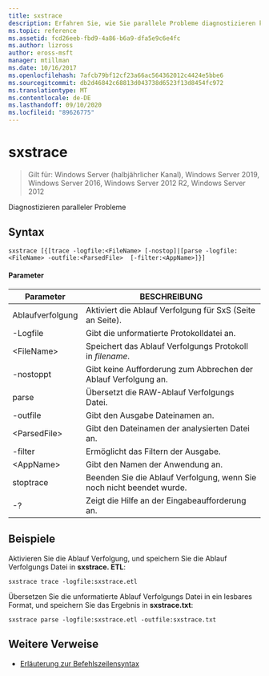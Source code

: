 ```yaml
---
title: sxstrace
description: Erfahren Sie, wie Sie parallele Probleme diagnostizieren können.
ms.topic: reference
ms.assetid: fcd26eeb-fbd9-4a86-b6a9-dfa5e9c6e4fc
ms.author: lizross
author: eross-msft
manager: mtillman
ms.date: 10/16/2017
ms.openlocfilehash: 7afcb79bf12cf23a66ac564362012c4424e5bbe6
ms.sourcegitcommit: db2d46842c68813d043738d6523f13d8454fc972
ms.translationtype: MT
ms.contentlocale: de-DE
ms.lasthandoff: 09/10/2020
ms.locfileid: "89626775"
---
```

# <a name="sxstrace"></a>sxstrace

> Gilt für: Windows Server (halbjährlicher Kanal), Windows Server 2019, Windows Server 2016, Windows Server 2012 R2, Windows Server 2012

Diagnostizieren paralleler Probleme

## <a name="syntax"></a>Syntax
```
sxstrace [{[trace -logfile:<FileName> [-nostop]|[parse -logfile:<FileName> -outfile:<ParsedFile>  [-filter:<AppName>]}]
```

#### <a name="parameters"></a>Parameter
|Parameter|BESCHREIBUNG|
|-------|--------|
|Ablaufverfolgung|Aktiviert die Ablauf Verfolgung für SxS (Seite an Seite).|
|-Logfile|Gibt die unformatierte Protokolldatei an.|
|\<FileName>|Speichert das Ablauf Verfolgungs Protokoll in *filename*.|
|-nostoppt|Gibt keine Aufforderung zum Abbrechen der Ablauf Verfolgung an.|
|parse|Übersetzt die RAW-Ablauf Verfolgungs Datei.|
|-outfile|Gibt den Ausgabe Dateinamen an.|
|\<ParsedFile>|Gibt den Dateinamen der analysierten Datei an.|
|-filter|Ermöglicht das Filtern der Ausgabe.|
|\<AppName>|Gibt den Namen der Anwendung an.|
|stoptrace|Beenden Sie die Ablauf Verfolgung, wenn Sie noch nicht beendet wurde.|
|-?|Zeigt die Hilfe an der Eingabeaufforderung an.|

## <a name="examples"></a>Beispiele
Aktivieren Sie die Ablauf Verfolgung, und speichern Sie die Ablauf Verfolgungs Datei in **sxstrace. ETL**:
```
sxstrace trace -logfile:sxstrace.etl
```
Übersetzen Sie die unformatierte Ablauf Verfolgungs Datei in ein lesbares Format, und speichern Sie das Ergebnis in **sxstrace.txt**:
```
sxstrace parse -logfile:sxstrace.etl -outfile:sxstrace.txt
```

## <a name="additional-references"></a>Weitere Verweise
- [Erläuterung zur Befehlszeilensyntax](command-line-syntax-key.md)

